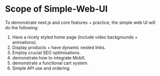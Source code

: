 # Scope of Simple-Web-UI
To demonstrate next.js and core features + practice, the simple web UI will do the following:
1. Have a nicely styled home page (include video backgrounds + animations).
2. Display products + have dynamic nested links.
3. Employ crucial SEO optimisations.
4. demonstrate how to integrate MobX.
5. demonstrate a functional cart system.
6. Simple API use and ordering.
